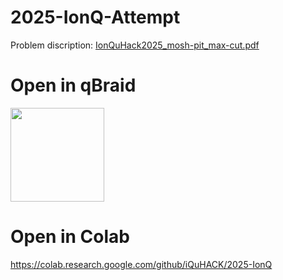 # 2025-IonQ-Attempt

Problem discription: [IonQuHack2025_mosh-pit_max-cut.pdf](IonQuHack2025_mosh-pit_max-cut.pdf)

# Open in qBraid
[<img src="https://qbraid-static.s3.amazonaws.com/logos/Launch_on_qBraid_white.png" width="150">](https://account.qbraid.com?gitHubUrl=https://github.com/iQuHACK/2025-IonQ)

# Open in Colab
https://colab.research.google.com/github/iQuHACK/2025-IonQ
